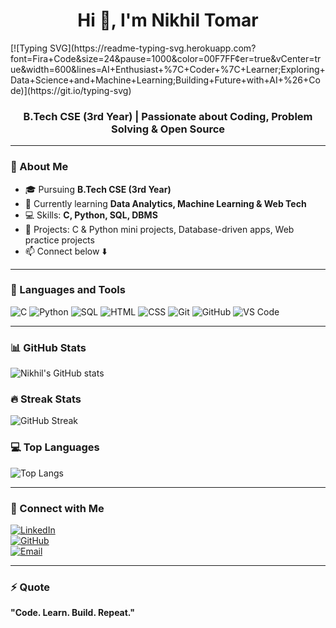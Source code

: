 <h1 align="center">Hi 👋, I'm Nikhil Tomar</h1>
[![Typing SVG](https://readme-typing-svg.herokuapp.com?font=Fira+Code&size=24&pause=1000&color=00F7FF&center=true&vCenter=true&width=600&lines=AI+Enthusiast+%7C+Coder+%7C+Learner;Exploring+Data+Science+and+Machine+Learning;Building+Future+with+AI+%26+Code)](https://git.io/typing-svg)

<h3 align="center">B.Tech CSE (3rd Year) | Passionate about Coding, Problem Solving & Open Source</h3>

---

### 🌱 About Me
- 🎓 Pursuing **B.Tech CSE (3rd Year)**
- 🌱 Currently learning **Data Analytics, Machine Learning & Web Tech**
- 💻 Skills: **C, Python, SQL, DBMS**
- 🚀 Projects: C & Python mini projects, Database-driven apps, Web practice projects
- 📫 Connect below ⬇️  

---

### 🧰 Languages and Tools
![C](https://img.shields.io/badge/C-00599C?style=for-the-badge&logo=c&logoColor=white)
![Python](https://img.shields.io/badge/Python-3776AB?style=for-the-badge&logo=python&logoColor=white)
![SQL](https://img.shields.io/badge/SQL-003B57?style=for-the-badge&logo=mysql&logoColor=white)
![HTML](https://img.shields.io/badge/HTML5-E34F26?style=for-the-badge&logo=html5&logoColor=white)
![CSS](https://img.shields.io/badge/CSS3-1572B6?style=for-the-badge&logo=css3&logoColor=white)
![Git](https://img.shields.io/badge/Git-F05032?style=for-the-badge&logo=git&logoColor=white)
![GitHub](https://img.shields.io/badge/GitHub-181717?style=for-the-badge&logo=github&logoColor=white)
![VS Code](https://img.shields.io/badge/VS%20Code-0078d7?style=for-the-badge&logo=visual-studio-code&logoColor=white)

---

### 📊 GitHub Stats
![Nikhil's GitHub stats](https://github-readme-stats.vercel.app/api?username=nikhil-761&show_icons=true&theme=tokyonight)

### 🔥 Streak Stats
![GitHub Streak](https://streak-stats.demolab.com?user=nikhil-761&theme=tokyonight&hide_border=true)

### 💻 Top Languages
![Top Langs](https://github-readme-stats.vercel.app/api/top-langs/?username=nikhil-761&layout=compact&theme=tokyonight)

---

### 🤝 Connect with Me
[![LinkedIn](https://img.shields.io/badge/LinkedIn-Nikhil%20Tomar-blue?style=for-the-badge&logo=linkedin)](https://www.linkedin.com/in/nikhil-tomar-b6a119334)  
[![GitHub](https://img.shields.io/badge/GitHub-nikhil--761-black?style=for-the-badge&logo=github)](https://github.com/nikhil-761)  
[![Email](https://img.shields.io/badge/Email-Contact%20Me-red?style=for-the-badge&logo=gmail&logoColor=white)](mailto:your-email@gmail.com)  

---

### ⚡ Quote
**"Code. Learn. Build. Repeat."**
